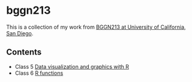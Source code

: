 # bggn213

This is a collection of my work from [BGGN213 at University of California, San Diego](https://bioboot.github.io/bggn213_W19/).

## Contents
 - Class 5 [Data visualization and graphics with R](https://github.com/meganihayes/bggn213/blob/master/Class05/Class05.md)
 - Class 6 [R functions](https://github.com/meganihayes/bggn213/blob/master/class06/Class06.md)
